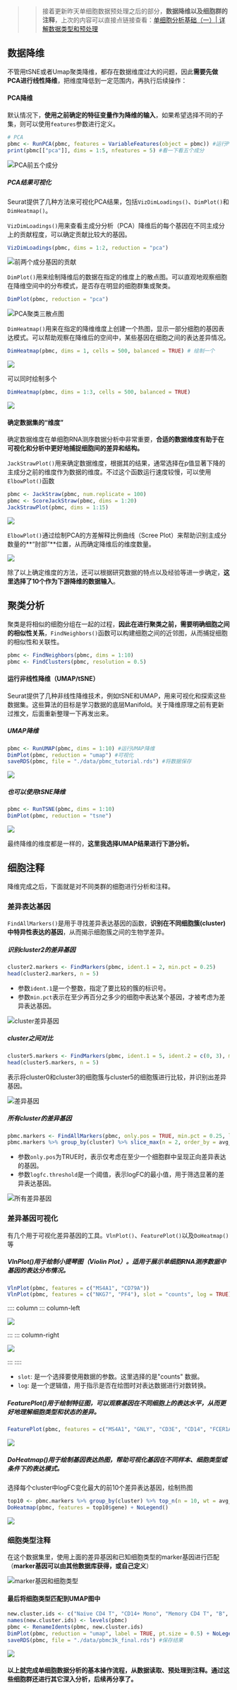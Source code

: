 >> 接着更新昨天单细胞数据预处理之后的部分，**数据降维以及细胞群的注释**，上次的内容可以直接点链接查看：[单细胞分析基础（一）| 详解数据类型和预处理](https://mp.weixin.qq.com/s?__biz=Mzg2NjYzNjQ4Ng==&mid=2247486603&idx=1&sn=0dfa6227358de081ccb45717987cf723&chksm=ce468b22f9310234fe5d4ecd478e69bb8f3cff0a64da151c080c1d34ae69d94b2de47c78c5d8&token=616576143&lang=zh_CN#rd)


## 数据降维
不管用tSNE或者Umap聚类降维，都存在数据维度过大的问题，因此**需要先做PCA进行线性降维**，把维度降低到一定范围内，再执行后续操作：

#### PCA降维

默认情况下，**使用之前确定的特征变量作为降维的输入**，如果希望选择不同的子集，则可以使用`features`参数进行定义。

```r
# PCA
pbmc <- RunPCA(pbmc, features = VariableFeatures(object = pbmc)) #运行PCA
print(pbmc[["pca"]], dims = 1:5, nfeatures = 5) #看一下看五个成分
```

![PCA前五个成分](https://files.mdnice.com/user/23696/b81c64d1-b760-4ac5-bd0d-6e3314dda191.png)

##### PCA结果可视化
Seurat提供了几种方法来可视化PCA结果，包括`VizDimLoadings()`、`DimPlot()`和`DimHeatmap()`。

`VizDimLoadings()`用来查看主成分分析（PCA）降维后的每个基因在不同主成分上的贡献程度，可以确定贡献比较大的基因。

```r
VizDimLoadings(pbmc, dims = 1:2, reduction = "pca")
```

![前两个成分基因的贡献](https://files.mdnice.com/user/23696/91ef445c-281f-4a0c-9713-015cf6568a88.png)

`DimPlot()`用来绘制降维后的数据在指定的维度上的散点图。可以直观地观察细胞在降维空间中的分布模式，是否存在明显的细胞群集或聚类。

```r
DimPlot(pbmc, reduction = "pca")
```

![PCA聚类三散点图](https://files.mdnice.com/user/23696/692bc6f6-1668-48cc-b541-b80d849030ec.png)

`DimHeatmap()`用来在指定的降维维度上创建一个热图，显示一部分细胞的基因表达模式。可以帮助观察在降维后的空间中，某些基因在细胞之间的表达差异情况。
```r
DimHeatmap(pbmc, dims = 1, cells = 500, balanced = TRUE) # 绘制一个
```

![](https://files.mdnice.com/user/23696/843825af-bb74-483f-9fce-d1c3e6076e2e.png)

可以同时绘制多个

```r
DimHeatmap(pbmc, dims = 1:3, cells = 500, balanced = TRUE) 
```

![](https://files.mdnice.com/user/23696/4e0ff813-2bea-4303-816c-97a594c7746c.png)

#### 确定数据集的“维度”

确定数据维度在单细胞RNA测序数据分析中非常重要，**合适的数据维度有助于在可视化和分析中更好地捕捉细胞间的差异和结构。**

`JackStrawPlot()`用来确定数据维度，根据其的结果，通常选择在p值显著下降的主成分之前的维度作为数据的维度。不过这个函数运行速度较慢，可以使用`ElbowPlot()`函数

```r
pbmc <- JackStraw(pbmc, num.replicate = 100)
pbmc <- ScoreJackStraw(pbmc, dims = 1:20)
JackStrawPlot(pbmc, dims = 1:15)
```

![](https://files.mdnice.com/user/23696/e064a11d-cb04-459d-8a05-dcc9a6ed78bf.png)


`ElbowPlot()`通过绘制PCA的方差解释比例曲线（Scree Plot）来帮助识别主成分数量的**“肘部”**位置，从而确定降维后的维度数量。

![](https://files.mdnice.com/user/23696/0959f379-506d-45d9-b4ac-b6004ada8fd0.png)

除了以上确定维度的方法，还可以根据研究数据的特点以及经验等进一步确定，**这里选择了10个作为下游降维的数据输入**。

## 聚类分析
聚类是将相似的细胞分组在一起的过程，**因此在进行聚类之前，需要明确细胞之间的相似性关系**，`FindNeighbors()`函数可以构建细胞之间的近邻图，从而捕捉细胞的相似性和关联性。

```r
pbmc <- FindNeighbors(pbmc, dims = 1:10)
pbmc <- FindClusters(pbmc, resolution = 0.5)
```

#### 运行非线性降维（UMAP/tSNE）

Seurat提供了几种非线性降维技术，例如tSNE和UMAP，用来可视化和探索这些数据集。这些算法的目标是学习数据的底层Manifold。关于降维原理之前有更新过推文，后面重新整理一下再发出来。

##### UMAP降维
```r
pbmc <- RunUMAP(pbmc, dims = 1:10) #运行UMAP降维
DimPlot(pbmc, reduction = "umap") #可视化
saveRDS(pbmc, file = "./data/pbmc_tutorial.rds") #将数据保存
```

![](https://files.mdnice.com/user/23696/9207b48c-0cc4-46e7-b3ba-75afeafae49c.png)

##### 也可以使用tSNE降维
```r
pbmc <- RunTSNE(pbmc, dims = 1:10) 
DimPlot(pbmc, reduction = "tsne") 
```
![](https://files.mdnice.com/user/23696/31a74289-aaf7-4cf7-8e73-f40eaa7802d2.png)

最终降维的维度都是一样的，**这里我选择UMAP结果进行下游分析。**

## 细胞注释
降维完成之后，下面就是对不同类群的细胞进行分析和注释。

### 差异表达基因

`FindAllMarkers()`是用于寻找差异表达基因的函数，**识别在不同细胞簇(cluster)中特异性表达的基因**，从而揭示细胞簇之间的生物学差异。

##### 识别cluster2的差异基因
```r
cluster2.markers <- FindMarkers(pbmc, ident.1 = 2, min.pct = 0.25)
head(cluster2.markers, n = 5)
```
- 参数`ident.1`是一个整数，指定了要比较的簇的标识号。
- 参数`min.pct`表示在至少再百分之多少的细胞中表达某个基因，才被考虑为差异表达基因。

![cluster差异基因](https://files.mdnice.com/user/23696/2057066e-7e1f-42ae-bc04-500fd88038f7.png)



##### cluster之间对比

```r
cluster5.markers <- FindMarkers(pbmc, ident.1 = 5, ident.2 = c(0, 3), min.pct = 0.25)
head(cluster5.markers, n = 5)
```
表示将cluster0和cluster3的细胞簇与cluster5的细胞簇进行比较，并识别出差异基因。

![差异基因](https://files.mdnice.com/user/23696/bfc81663-1ffb-49da-9d96-1e589ef587f7.png)

##### 所有cluster的差异基因
```r
pbmc.markers <- FindAllMarkers(pbmc, only.pos = TRUE, min.pct = 0.25, logfc.threshold = 0.25)
pbmc.markers %>% group_by(cluster) %>% slice_max(n = 2, order_by = avg_log2FC)
```
- 参数`only.pos`为TRUE时，表示仅考虑在至少一个细胞群中呈现正向差异表达的基因。
- 参数`logfc.threshold`是一个阈值，表示logFC的最小值，用于筛选显著的差异表达基因。

![所有差异基因](https://files.mdnice.com/user/23696/98495381-13dd-4004-82f0-ed22a335fa15.png)

### 差异基因可视化

有几个用于可视化差异基因的工具。`VlnPlot()`、`FeaturePlot()`以及`DoHeatmap()`等

##### VlnPlot()用于绘制小提琴图（Violin Plot）。适用于展示单细胞RNA测序数据中基因的表达分布情况。
```r
VlnPlot(pbmc, features = c("MS4A1", "CD79A"))
VlnPlot(pbmc, features = c("NKG7", "PF4"), slot = "counts", log = TRUE)
```

:::: column
::: column-left

![](https://files.mdnice.com/user/23696/521237e2-4705-478d-ae77-b68e0b000ad8.png)

:::
::: column-right 

![](https://files.mdnice.com/user/23696/873529ae-3557-444d-801f-c17302b9bad9.png)

:::
::::

- `slot`: 是一个选择要使用数据的参数。这里选择的是"counts" 数据。
- `log`: 是一个逻辑值，用于指示是否在绘图时对表达数据进行对数转换。

##### FeaturePlot()用于绘制特征图，可以观察基因在不同细胞上的表达水平，从而更好地理解细胞类型和状态的差异。

```r
FeaturePlot(pbmc, features = c("MS4A1", "GNLY", "CD3E", "CD14", "FCER1A", "FCGR3A", "LYZ", "PPBP", "CD8A"))
```

![](https://files.mdnice.com/user/23696/4bd04e36-43bb-4d05-8243-b5056a409843.png)

##### DoHeatmap()用于绘制基因表达热图，帮助可视化基因在不同样本、细胞类型或条件下的表达模式。
选择每个cluster中logFC变化最大的前10个差异表达基因，绘制热图
```r
top10 <- pbmc.markers %>% group_by(cluster) %>% top_n(n = 10, wt = avg_log2FC)
DoHeatmap(pbmc, features = top10$gene) + NoLegend()
```

![](https://files.mdnice.com/user/23696/1ebe3ce6-0de0-46ef-928e-79fe47b43cea.png)

### 细胞类型注释

在这个数据集里，使用上面的差异基因和已知细胞类型的marker基因进行匹配（**marker基因可以由其他数据库获得，或自己定义**）

![marker基因和细胞类型](https://files.mdnice.com/user/23696/a74a9d4b-7f22-4814-81a0-7ff96d2c6c73.png)

#### 最后将细胞类型匹配到UMAP图中

```r
new.cluster.ids <- c("Naive CD4 T", "CD14+ Mono", "Memory CD4 T", "B", "CD8 T", "FCGR3A+ Mono","NK", "DC", "Platelet")
names(new.cluster.ids) <- levels(pbmc)
pbmc <- RenameIdents(pbmc, new.cluster.ids)
DimPlot(pbmc, reduction = "umap", label = TRUE, pt.size = 0.5) + NoLegend()
saveRDS(pbmc, file = "./data/pbmc3k_final.rds") #保存结果
```

![](https://files.mdnice.com/user/23696/1eee6c64-58af-4f3b-bb68-003fafe34984.png)

#### 以上就完成单细胞数据分析的基本操作流程，从数据读取、预处理到注释。通过这些细胞群还进行其它深入分析，后续再分享了。
